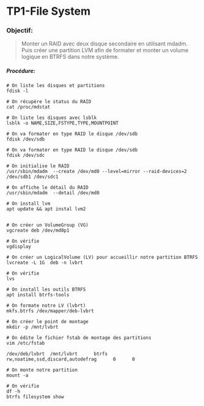 # TP1-File System


### Objectif:

> Monter un RAID avec deux disque secondaire en utilisant mdadm. Puis créer une partition LVM afin de formater et monter un volume logique en BTRFS dans notre système. 


##### Procédure:

```
# On liste les disques et partitions
fdisk -l 

# On récupère le status du RAID
cat /proc/mdstat

# On liste les disques avec lsblk
lsblk -o NAME,SIZE,FSTYPE,TYPE,MOUNTPOINT

# On va formater en type RAID le disque /dev/sdb
fdisk /dev/sdb

# On va formater en type RAID le disque /dev/sdb
fdisk /dev/sdc

# On initialise le RAID
/usr/sbin/mdadm  --create /dev/md0 --level=mirror --raid-devices=2 /dev/sdb1 /dev/sdc1

# On affiche le détail du RAID 
/usr/sbin/mdadm  --detail /dev/md0

# On install lvm
apt update && apt instal lvm2


# On créer un VolumeGroup (VG)
vgcreate deb /dev/md0p1

# On vérifie
vgdisplay

# On créer un LogicalVolume (LV) pour accueillir notre partition BTRFS
lvcreate -L 1G  deb -n lvbrt

# On vérifie
lvs

# On install les outils BTRFS
apt install btrfs-tools 

# On formate notre LV (lvbrt) 
mkfs.btrfs /dev/mapper/deb-lvbrt

# On créer le point de montage
mkdir -p /mnt/lvbrt

# On édite le fichier fstab de montage des partitions
vim /etc/fstab
 
/dev/deb/lvbrt  /mnt/lvbrt      btrfs      rw,noatime,ssd,discard,autodefrag      0      0

# On monte notre partition
mount -a

# On vérifie
df -h
btrfs filesystem show 
```
